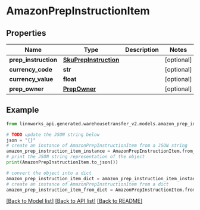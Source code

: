 # AmazonPrepInstructionItem


## Properties

Name | Type | Description | Notes
------------ | ------------- | ------------- | -------------
**prep_instruction** | [**SkuPrepInstruction**](SkuPrepInstruction.md) |  | [optional] 
**currency_code** | **str** |  | [optional] 
**currency_value** | **float** |  | [optional] 
**prep_owner** | [**PrepOwner**](PrepOwner.md) |  | [optional] 

## Example

```python
from linnworks_api.generated.warehousetransfer_v2.models.amazon_prep_instruction_item import AmazonPrepInstructionItem

# TODO update the JSON string below
json = "{}"
# create an instance of AmazonPrepInstructionItem from a JSON string
amazon_prep_instruction_item_instance = AmazonPrepInstructionItem.from_json(json)
# print the JSON string representation of the object
print(AmazonPrepInstructionItem.to_json())

# convert the object into a dict
amazon_prep_instruction_item_dict = amazon_prep_instruction_item_instance.to_dict()
# create an instance of AmazonPrepInstructionItem from a dict
amazon_prep_instruction_item_from_dict = AmazonPrepInstructionItem.from_dict(amazon_prep_instruction_item_dict)
```
[[Back to Model list]](../README.md#documentation-for-models) [[Back to API list]](../README.md#documentation-for-api-endpoints) [[Back to README]](../README.md)


